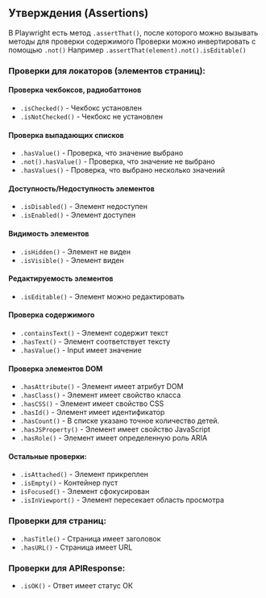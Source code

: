 ## Утверждения (Assertions)
В Playwright есть метод `.assertThat()`, после которого можно вызывать методы для проверки содержимого
Проверки можно инвертировать с помощью `.not()`
Например `.assertThat(element).not().isEditable()`

### Проверки для локаторов (элементов страниц):
#### Проверка чекбоксов, радиобаттонов
- `.isChecked()` - Чекбокс установлен
- `.isNotChecked()` - Чекбокс не установлен
#### Проверка выпадающих списков
- `.hasValue()` - Проверка, что значение выбрано
- `.not().hasValue()` - Проверка, что значение не выбрано
- `.hasValues()` - Проверка, что выбрано несколько значений
#### Доступность/Недоступность элементов
- `.isDisabled()` - Элемент недоступен
- `.isEnabled()` - Элемент доступен
#### Видимость элементов
- `.isHidden()` - Элемент не виден
- `.isVisible()` - Элемент виден
#### Редактируемость элементов
- `.isEditable()` - Элемент можно редактировать
#### Проверка содержимого
- `.containsText()` - Элемент содержит текст
- `.hasText()` - Элемент соответствует тексту
- `.hasValue()` - Input имеет значение
#### Проверка элементов DOM
- `.hasAttribute()` - Элемент имеет атрибут DOM
- `.hasClass()` - Элемент имеет свойство класса
- `.hasCSS()` - Элемент имеет свойство CSS
- `.hasId()` - Элемент имеет идентификатор
- `.hasCount()` - В списке указано точное количество детей.
- `.hasJSProperty()` - Элемент имеет свойство JavaScript
- `.hasRole()` - Элемент имеет определенную роль ARIA
#### Остальные проверки:
- `.isAttached()` - Элемент прикреплен
- `.isEmpty()` - Контейнер пуст
- `isFocused()` - Элемент сфокусирован
- `.isInViewport()` - Элемент пересекает область просмотра
### Проверки для страниц:
- `.hasTitle()` - Страница имеет заголовок
- `.hasURL()` - Страница имеет URL
### Проверки для APIResponse:
- `.isOK()` - Ответ имеет статус ОК
